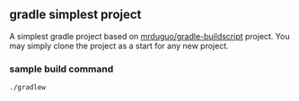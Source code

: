 ## gradle simplest project 
A simplest gradle project based on [mrduguo/gradle-buildscript](https://github.com/mrduguo/gradle-buildscript) project. You may simply clone the project as a start for any new project. 


### sample build command

```
./gradlew
```
